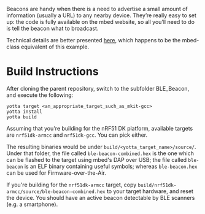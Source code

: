 
Beacons are handy when there is a need to advertise a small amount of
information (usually a URL) to any nearby device. They’re really easy to set
up: the code is fully available on the mbed website, so all you’ll need to do
is tell the beacon what to broadcast.

Technical details are better presented [here](https://developer.mbed.org/teams/Bluetooth-Low-Energy/code/BLE_iBeacon/),
which happens to be the mbed-class equivalent of this example.

Build Instructions
==================

After cloning the parent repository, switch to the subfolder BLE_Beacon, and
execute the following:

```Shell
yotta target <an_appropriate_target_such_as_mkit-gcc>
yotta install
yotta build
```

Assuming that you're building for the nRF51 DK platform, available targets are
`nrf51dk-armcc` and `nrf51dk-gcc`. You can pick either.

The resulting binaries would be under `build/<yotta_target_name>/source/`.
Under that folder, the file called `ble-beacon-combined.hex` is the one which
can be flashed to the target using mbed's DAP over USB; the file called `ble-
beacon` is an ELF binary containing useful symbols; whereas `ble-beacon.hex`
can be used for Firmware-over-the-Air.

If you're building for the  `nrf51dk-armcc` target, copy `build/nrf51dk-armcc/source/ble-beacon-combined.hex`
to your target hardware, and reset the device. You should have an active
beacon detectable by BLE scanners (e.g. a smartphone).

